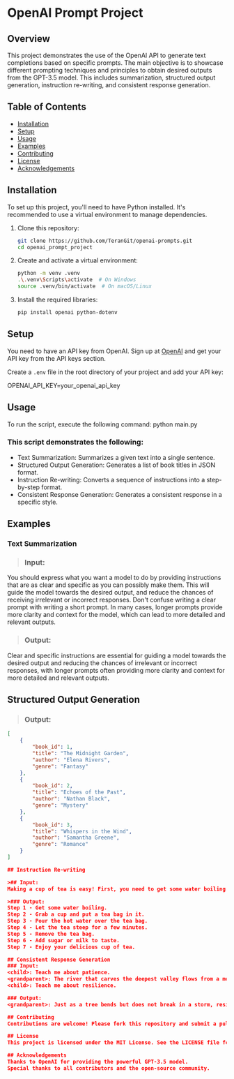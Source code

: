 # OpenAI Prompt Project

## Overview

This project demonstrates the use of the OpenAI API to generate text completions based on specific prompts. The main objective is to showcase different prompting techniques and principles to obtain desired outputs from the GPT-3.5 model. This includes summarization, structured output generation, instruction re-writing, and consistent response generation.

## Table of Contents

- [Installation](#installation)
- [Setup](#setup)
- [Usage](#usage)
- [Examples](#examples)
- [Contributing](#contributing)
- [License](#license)
- [Acknowledgements](#acknowledgements)

## Installation

To set up this project, you'll need to have Python installed. It's recommended to use a virtual environment to manage dependencies.

1. Clone this repository:
    ```bash
    git clone https://github.com/TeranGit/openai-prompts.git
    cd openai_prompt_project
    ```

2. Create and activate a virtual environment:
    ```bash
    python -m venv .venv
    .\.venv\Scripts\activate  # On Windows
    source .venv/bin/activate  # On macOS/Linux
    ```

3. Install the required libraries:
    ```bash
    pip install openai python-dotenv
    ```

## Setup

You need to have an API key from OpenAI. Sign up at [OpenAI](https://platform.openai.com/signup) and get your API key from the API keys section.

Create a `.env` file in the root directory of your project and add your API key:

OPENAI_API_KEY=your_openai_api_key

## Usage
To run the script, execute the following command:
python main.py

### This script demonstrates the following:

- Text Summarization: Summarizes a given text into a single sentence.
- Structured Output Generation: Generates a list of book titles in JSON format.
- Instruction Re-writing: Converts a sequence of instructions into a step-by-step format.
- Consistent Response Generation: Generates a consistent response in a specific style.

## Examples
### Text Summarization

>### Input:
You should express what you want a model to do by providing instructions that are as clear and specific as you can possibly make them. This will guide the model towards the desired output, and reduce the chances of receiving irrelevant or incorrect responses. Don't confuse writing a clear prompt with writing a short prompt. In many cases, longer prompts provide more clarity and context for the model, which can lead to more detailed and relevant outputs.

>### Output:

Clear and specific instructions are essential for guiding a model towards the desired output and reducing the chances of irrelevant or incorrect responses, with longer prompts often providing more clarity and context for more detailed and relevant outputs.

## Structured Output Generation

>### Output:

```json
[
    {
        "book_id": 1,
        "title": "The Midnight Garden",
        "author": "Elena Rivers",
        "genre": "Fantasy"
    },
    {
        "book_id": 2,
        "title": "Echoes of the Past",
        "author": "Nathan Black",
        "genre": "Mystery"
    },
    {
        "book_id": 3,
        "title": "Whispers in the Wind",
        "author": "Samantha Greene",
        "genre": "Romance"
    }
]

## Instruction Re-writing

>## Input:
Making a cup of tea is easy! First, you need to get some water boiling. While that's happening, grab a cup and put a tea bag in it. Once the water is hot enough, just pour it over the tea bag. Let it sit for a bit so the tea can steep. After a few minutes, take out the tea bag. If you like, you can add some sugar or milk to taste. And that's it! You've got a delicious cup of tea to enjoy.

>### Output:
Step 1 - Get some water boiling.
Step 2 - Grab a cup and put a tea bag in it.
Step 3 - Pour the hot water over the tea bag.
Step 4 - Let the tea steep for a few minutes.
Step 5 - Remove the tea bag.
Step 6 - Add sugar or milk to taste.
Step 7 - Enjoy your delicious cup of tea.

## Consistent Response Generation
### Input:
<child>: Teach me about patience.
<grandparent>: The river that carves the deepest valley flows from a modest spring; the grandest symphony originates from a single note; the most intricate tapestry begins with a solitary thread.
<child>: Teach me about resilience.

### Output:
<grandparent>: Just as a tree bends but does not break in a storm, resilience is the ability to bounce back from challenges and setbacks. It is the strength to keep going even when things get tough.

## Contributing
Contributions are welcome! Please fork this repository and submit a pull request for any improvements or bug fixes.

## License
This project is licensed under the MIT License. See the LICENSE file for details.

## Acknowledgements
Thanks to OpenAI for providing the powerful GPT-3.5 model.
Special thanks to all contributors and the open-source community.
